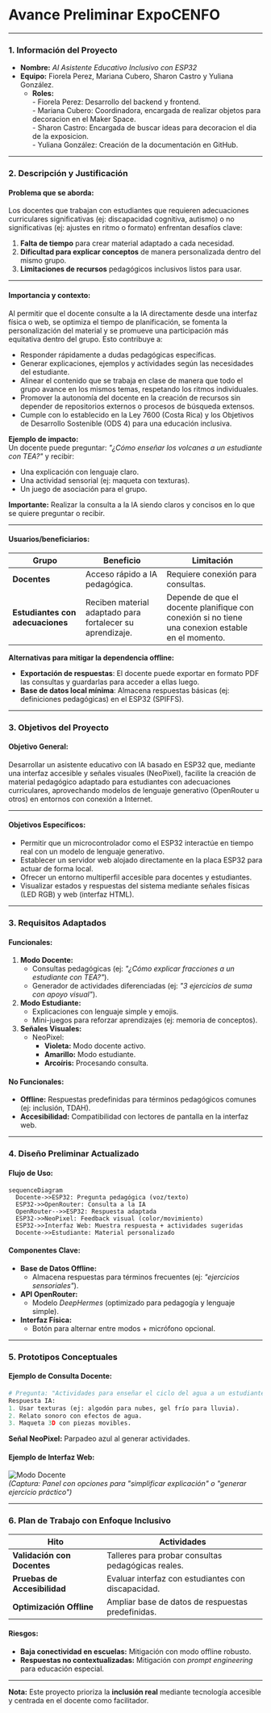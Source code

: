 # Avance Preliminar ExpoCENFO # 

---

### **1. Información del Proyecto**  
- **Nombre:** *AI Asistente Educativo Inclusivo con ESP32*  
- **Equipo:** Fiorela Perez, Mariana Cubero, Sharon Castro y Yuliana González.
  - **Roles:**    
             - Fiorela Perez: Desarrollo del backend y frontend.   
             - Mariana Cubero: Coordinadora, encargada de realizar objetos para decoracion en el Maker Space.   
             - Sharon Castro: Encargada de buscar ideas para decoracion el dia de la exposicion.   
             - Yuliana González: Creación de la documentación en GitHub.
---

### **2. Descripción y Justificación**  

#### **Problema que se aborda:**  
Los docentes que trabajan con estudiantes que requieren adecuaciones curriculares significativas (ej: discapacidad cognitiva, autismo) o no significativas (ej: ajustes en ritmo o formato) enfrentan desafíos clave:  
1. **Falta de tiempo** para crear material adaptado a cada necesidad.  
2. **Dificultad para explicar conceptos** de manera personalizada dentro del mismo grupo.  
3. **Limitaciones de recursos** pedagógicos inclusivos listos para usar.  

---

#### **Importancia y contexto:**  

Al permitir que el docente consulte a la IA directamente desde una interfaz física o web, se optimiza el tiempo de planificación, se fomenta la personalización del material y se promueve una participación más equitativa dentro del grupo. Esto contribuye a:
- Responder rápidamente a dudas pedagógicas específicas.
- Generar explicaciones, ejemplos y actividades según las necesidades del estudiante.
- Alinear el contenido que se trabaja en clase de manera que todo el grupo avance en los mismos temas, respetando los ritmos individuales.
- Promover la autonomía del docente en la creación de recursos sin depender de repositorios externos o procesos de búsqueda extensos.
- Cumple con lo establecido en la Ley 7600 (Costa Rica) y los Objetivos de Desarrollo Sostenible (ODS 4) para una educación inclusiva.  

**Ejemplo de impacto:**  
Un docente puede preguntar: *"¿Cómo enseñar los volcanes a un estudiante con TEA?"* y recibir:  
- Una explicación con lenguaje claro.  
- Una actividad sensorial (ej: maqueta con texturas).  
- Un juego de asociación para el grupo.  

**Importante:** Realizar la consulta a la IA siendo claros  y concisos en lo que se quiere preguntar o recibir.

---

#### **Usuarios/beneficiarios:**  
| Grupo | Beneficio | Limitación |  
|-------|----------|------------|  
| **Docentes** | Acceso rápido a IA pedagógica. | Requiere conexión para consultas. |  
| **Estudiantes con adecuaciones** | Reciben material adaptado para fortalecer su aprendizaje. | Depende de que el docente planifique con conexión si no tiene una conexion estable en el momento. |   

**Alternativas para mitigar la dependencia offline:**  
- **Exportación de respuestas**: El docente puede exportar en formato PDF las consultas y guardarlas para acceder a ellas luego.  
- **Base de datos local mínima**: Almacena respuestas básicas (ej: definiciones pedagógicas) en el ESP32 (SPIFFS).  

---

### **3. Objetivos del Proyecto**  

#### **Objetivo General:**  
Desarrollar un asistente educativo con IA basado en ESP32 que, mediante una interfaz accesible y señales visuales (NeoPixel), facilite la creación de material pedagógico adaptado para estudiantes con adecuaciones curriculares, aprovechando modelos de lenguaje generativo (OpenRouter u otros) en entornos con conexión a Internet.  

---

#### **Objetivos Específicos:**  

- Permitir que un microcontrolador como el ESP32 interactúe en tiempo real con un modelo de lenguaje generativo.
- Establecer un servidor web alojado directamente en la placa ESP32 para actuar de forma local.
- Ofrecer un entorno multiperfil accesible para docentes y estudiantes.
- Visualizar estados y respuestas del sistema mediante señales físicas (LED RGB) y web (interfaz HTML).

---

### **3. Requisitos Adaptados**  
#### **Funcionales:**  
1. **Modo Docente:**  
   - Consultas pedagógicas (ej: *"¿Cómo explicar fracciones a un estudiante con TEA?"*).  
   - Generador de actividades diferenciadas (ej: *"3 ejercicios de suma con apoyo visual"*).  
2. **Modo Estudiante:**  
   - Explicaciones con lenguaje simple y emojis.  
   - Mini-juegos para reforzar aprendizajes (ej: memoria de conceptos).  
3. **Señales Visuales:**  
   - NeoPixel:  
     - **Violeta:** Modo docente activo.  
     - **Amarillo:** Modo estudiante.  
     - **Arcoíris:** Procesando consulta.  

#### **No Funcionales:**  
- **Offline:** Respuestas predefinidas para términos pedagógicos comunes (ej: inclusión, TDAH).  
- **Accesibilidad:** Compatibilidad con lectores de pantalla en la interfaz web.  

---

### **4. Diseño Preliminar Actualizado**  
#### **Flujo de Uso:**  
```mermaid
sequenceDiagram
  Docente->>ESP32: Pregunta pedagógica (voz/texto)
  ESP32->>OpenRouter: Consulta a la IA
  OpenRouter-->>ESP32: Respuesta adaptada
  ESP32->>NeoPixel: Feedback visual (color/movimiento)
  ESP32->>Interfaz Web: Muestra respuesta + actividades sugeridas
  Docente->>Estudiante: Material personalizado
```  

#### **Componentes Clave:**  
- **Base de Datos Offline:**  
  - Almacena respuestas para términos frecuentes (ej: *"ejercicios sensoriales"*).  
- **API OpenRouter:**  
  - Modelo *DeepHermes* (optimizado para pedagogía y lenguaje simple).  
- **Interfaz Física:**  
  - Botón para alternar entre modos + micrófono opcional.  

---

### **5. Prototipos Conceptuales**  
#### **Ejemplo de Consulta Docente:**  
```python
# Pregunta: "Actividades para enseñar el ciclo del agua a un estudiante con discapacidad visual"
Respuesta IA:
1. Usar texturas (ej: algodón para nubes, gel frío para lluvia).
2. Relato sonoro con efectos de agua.
3. Maqueta 3D con piezas movibles.
```  
**Señal NeoPixel:** Parpadeo azul al generar actividades.  

#### **Ejemplo de Interfaz Web:**  
![Modo Docente](https://ejemplo.com/docente.png)  
*(Captura: Panel con opciones para "simplificar explicación" o "generar ejercicio práctico")*  

---

### **6. Plan de Trabajo con Enfoque Inclusivo**  
| Hito | Actividades |  
|------|------------|  
| **Validación con Docentes** | Talleres para probar consultas pedagógicas reales. |  
| **Pruebas de Accesibilidad** | Evaluar interfaz con estudiantes con discapacidad. |  
| **Optimización Offline** | Ampliar base de datos de respuestas predefinidas. |  

#### **Riesgos:**  
- **Baja conectividad en escuelas:** Mitigación con modo offline robusto.  
- **Respuestas no contextualizadas:** Mitigación con *prompt engineering* para educación especial.  

--- 

**Nota:** Este proyecto prioriza la **inclusión real** mediante tecnología accesible y centrada en el docente como facilitador.
